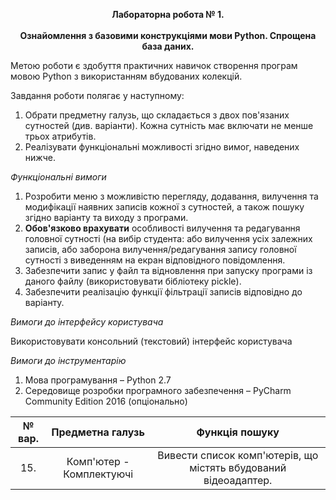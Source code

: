 <p align="center">
  <b>Лабораторна робота № 1.</b><br><br>
  <b>Ознайомлення з базовими конструкціями мови Python. Спрощена база
  даних.</b>
</p>

Метою роботи є здобуття практичних навичок створення програм мовою
Python з використанням вбудованих колекцій.

Завдання роботи полягає у наступному:
1. Обрати предметну галузь, що складається з двох пов'язаних сутностей
(див. варіанти). Кожна сутність має включати не менше трьох атрибутів.
2. Реалізувати функціональні можливості згідно вимог, наведених нижче.

*Функціональні вимоги*
1. Розробити меню з можливістю перегляду, додавання, вилучення та
модифікації наявних записів кожної з сутностей, а також пошуку згідно
варіанту та виходу з програми.
2. **Обов'язково врахувати** особливості вилучення та редагування головної
сутності (на вибір студента: або вилучення усіх залежних записів, або
заборона вилучення/редагування запису головної сутності з виведенням
на екран відповідного повідомлення.
3. Забезпечити запис у файл та відновлення при запуску програми із даного
файлу (використовувати бібліотеку pickle).
4. Забезпечити реалізацію функції фільтрації записів відповідно до варіанту.

*Вимоги до інтерфейсу користувача*

   Використовувати консольний (текстовий) інтерфейс користувача

*Вимоги до інструментарію*
1. Мова програмування – Python 2.7
2. Середовище розробки програмного забезпечення – PyCharm Community
Edition 2016 (опціонально)

| № вар. | Предметна галузь | Функція пошуку |
| :-: | :-: | :-: |
| 15. | Комп'ютер - Комплектуючі | Вивести список комп'ютерів, що містять вбудований відеоадаптер. |
